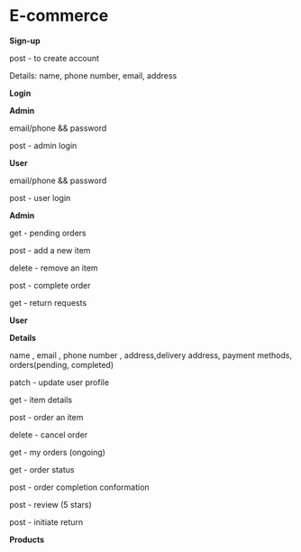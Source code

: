 # E-commerce

**Sign-up**

post - to create account

Details: name, phone number, email, address

**Login**

**Admin**

email/phone && password

post - admin login

**User**

email/phone && password

post - user login

**Admin**

get - pending orders

post - add a new item

delete - remove an item

post - complete order

get - return requests

**User**

**Details**

name , email , phone number , address,delivery address, payment methods, orders(pending, completed)

patch - update user profile

get - item details

post - order an item

delete - cancel order

get - my orders (ongoing)

get - order status

post - order completion conformation

post - review (5 stars)

post - initiate return

**Products**
